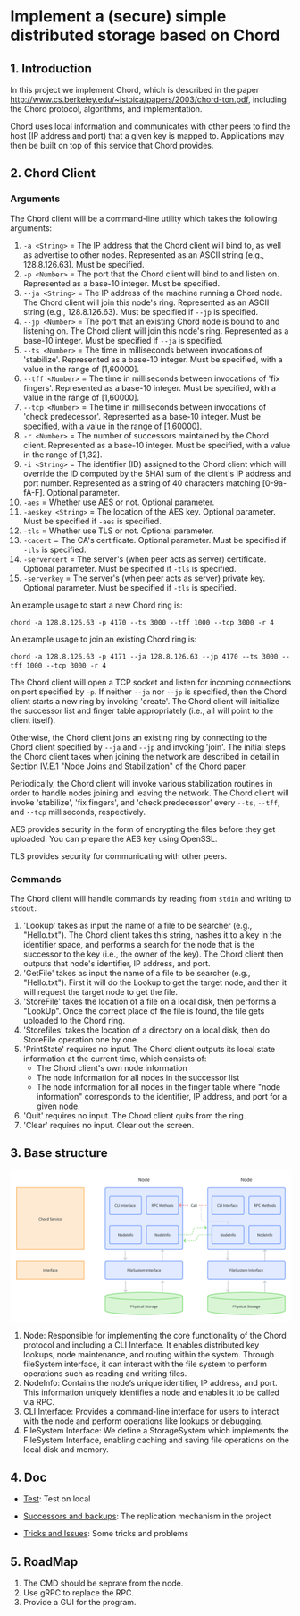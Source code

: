 # Implement a (secure) simple distributed storage based on Chord

## 1. Introduction

In this project we implement Chord, which is described in the paper <http://www.cs.berkeley.edu/~istoica/papers/2003/chord-ton.pdf>, including the Chord protocol, algorithms, and implementation.

Chord uses local information and communicates with other peers to find the host (IP address and port) that a given key is mapped to. Applications may then be built on top of this service that Chord provides.

## 2. Chord Client

### Arguments

The Chord client will be a command-line utility which takes the following arguments:

1. `-a <String>` = The IP address that the Chord client will bind to, as well as advertise to other nodes. Represented as an ASCII string (e.g., 128.8.126.63). Must be specified.
2. `-p <Number>` = The port that the Chord client will bind to and listen on. Represented as a base-10 integer. Must be specified.
3. `--ja <String>` = The IP address of the machine running a Chord node. The Chord client will join this node's ring. Represented as an ASCII string (e.g., 128.8.126.63). Must be specified if `--jp` is specified.
4. `--jp <Number>` = The port that an existing Chord node is bound to and listening on. The Chord client will join this node's ring. Represented as a base-10 integer. Must be specified if `--ja` is specified.
5. `--ts <Number>` = The time in milliseconds between invocations of 'stabilize'. Represented as a base-10 integer. Must be specified, with a value in the range of [1,60000].
6. `--tff <Number>` = The time in milliseconds between invocations of 'fix fingers'. Represented as a base-10 integer. Must be specified, with a value in the range of [1,60000].
7. `--tcp <Number>` = The time in milliseconds between invocations of 'check predecessor'. Represented as a base-10 integer. Must be specified, with a value in the range of [1,60000].
8. `-r <Number>` = The number of successors maintained by the Chord client. Represented as a base-10 integer. Must be specified, with a value in the range of [1,32].
9. `-i <String>` = The identifier (ID) assigned to the Chord client which will override the ID computed by the SHA1 sum of the client's IP address and port number. Represented as a string of 40 characters matching [0-9a-fA-F]. Optional parameter.
10. `-aes` = Whether use AES or not. Optional parameter.
11. `-aeskey <String>` = The location of the AES key. Optional parameter. Must be specified if `-aes` is specified.
12. `-tls` = Whether use TLS or not. Optional parameter.
13. `-cacert` = The CA's certificate. Optional parameter. Must be specified if `-tls` is specified.
14. `-servercert` = The server's (when peer acts as server) certificate. Optional parameter. Must be specified if `-tls` is specified.
15. `-serverkey` = The server's (when peer acts as server) private key. Optional parameter. Must be specified if `-tls` is specified.

An example usage to start a new Chord ring is:

```shell
chord -a 128.8.126.63 -p 4170 --ts 3000 --tff 1000 --tcp 3000 -r 4
```

An example usage to join an existing Chord ring is:

```shell
chord -a 128.8.126.63 -p 4171 --ja 128.8.126.63 --jp 4170 --ts 3000 --tff 1000 --tcp 3000 -r 4
```

The Chord client will open a TCP socket and listen for incoming connections on port specified by `-p`. If neither `--ja` nor `--jp` is specified, then the Chord client starts a new ring by invoking 'create'. The Chord client will initialize the successor list and finger table appropriately (i.e., all will point to the client itself).

Otherwise, the Chord client joins an existing ring by connecting to the Chord client specified by `--ja` and `--jp` and invoking 'join'. The initial steps the Chord client takes when joining the network are described in detail in Section IV.E.1 "Node Joins and Stabilization" of the Chord paper.

Periodically, the Chord client will invoke various stabilization routines in order to handle nodes joining and leaving the network. The Chord client will invoke 'stabilize', 'fix fingers', and 'check predecessor' every `--ts`, `--tff`, and `--tcp` milliseconds, respectively.

AES provides security in the form of encrypting the files before they get uploaded. You can prepare the AES key using OpenSSL.

TLS provides security for communicating with other peers.

### Commands

The Chord client will handle commands by reading from `stdin` and writing to `stdout`.

1. 'Lookup' takes as input the name of a file to be searcher (e.g., "Hello.txt"). The Chord client takes this string, hashes it to a key in the identifier space, and performs a search for the node that is the successor to the key (i.e., the owner of the key). The Chord client then outputs that node's identifier, IP address, and port.
2. 'GetFile' takes as input the name of a file to be searcher (e.g., "Hello.txt"). First it will do the Lookup to get the target node, and then it will request the target node to get the file.
3. 'StoreFile' takes the location of a file on a local disk, then performs a "LookUp". Once the correct place of the file is found, the file gets uploaded to the Chord ring.
4. 'Storefiles' takes the location of a directory on a local disk, then do StoreFile operation one by one.
5. 'PrintState' requires no input. The Chord client outputs its local state information at the current time, which consists of:
   - The Chord client's own node information
   - The node information for all nodes in the successor list
   - The node information for all nodes in the finger table where "node information" corresponds to the identifier, IP address, and port for a given node.
6. 'Quit' requires no input. The Chord client quits from the ring.
7. 'Clear' requires no input. Clear out the screen.

## 3. Base structure

![Base structure](doc/pic/basic_structure.png)

1. Node: Responsible for implementing the core functionality of the Chord protocol and including a CLI Interface. It enables distributed key lookups, node maintenance, and routing within the system. Through fileSystem interface, it can interact with the file system to perform operations such as reading and writing files.
2. NodeInfo: Contains the node’s unique identifier, IP address, and port. This information uniquely identifies a node and enables it to be called via RPC.
3. CLI Interface: Provides a command-line interface for users to interact with the node and perform operations like lookups or debugging.
4. FileSystem Interface: We define a StorageSystem which implements the FileSystem Interface, enabling caching and saving file operations on the local disk and memory.

## 4. Doc

- [Test](doc/test.md): Test on local

- [Successors and backups](doc/successors_backups.md): The replication mechanism in the project
- [Tricks and Issues](doc/tricks_issue.md): Some tricks and problems

## 5. RoadMap

1. The CMD should be seprate from the node.
2. Use gRPC to replace the RPC.
3. Provide a GUI for the program.
